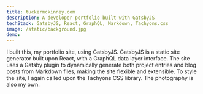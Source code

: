 ```yaml
---
title: tuckermckinney.com
description: A developer portfolio built with GatsbyJS
techStack: GatsbyJS, React, GraphQL, Markdown, Tachyons.css
image: /static/background.jpg
demo: 
---
```


I built this, my portfolio site, using GatsbyJS. GatsbyJS is a static site generator built upon React, with a GraphQL data layer interface. The site uses a Gatsby plugin to dynamically generate both project entries and blog posts from Markdown files, making the site flexible and extensible. To style the site, I again called upon the Tachyons CSS library. The photography is also my own.